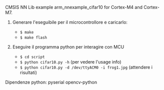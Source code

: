 CMSIS NN Lib example arm_nnexample_cifar10 for
  Cortex-M4 and Cortex-M7.

1. Generare l'eseguibile per il microcontrollore e caricarlo:
	- ```$ make```
	- ```$ make flash```

2. Eseguire il programma python per interagire con MCU
	- ```$ cd script```
	- ```$ python cifar10.py -h``` (per vedere l'usage info)
	- ```$ python cifar10.py -d /dev/ttyACM0 -i frog1.jpg``` (attendere i risultati)

Dipendenze python: pyserial opencv-python
